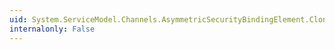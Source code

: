 ```yaml
---
uid: System.ServiceModel.Channels.AsymmetricSecurityBindingElement.Clone
internalonly: False
---
```

